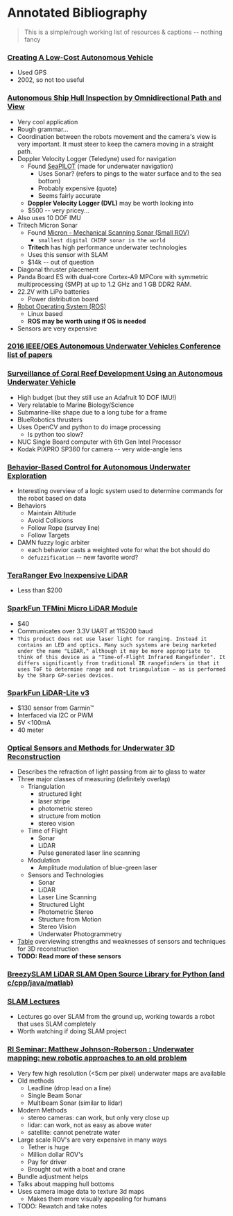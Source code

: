 # Annotated Bibliography
> This is a simple/rough working list of resources & captions -- nothing fancy


### [Creating A Low-Cost Autonomous Vehicle](http://isl.ecst.csuchico.edu/DOCS/Logs/Michael/Files/web_link_files/low_cost.pdf)

- Used GPS
- 2002, so not too useful


### [Autonomous Ship Hull Inspection by Omnidirectional Path and View](http://srv.uib.es/public/AUV2016/pdf/SP7.pdf)

- Very cool application
- Rough grammar...
- Coordination between the robots movement and the camera's view is very important. It must steer to keep the camera moving in a straight path.
- Doppler Velocity Logger (Teledyne) used for navigation
  - Found [SeaPILOT](http://rowetechinc.com/seapilot/) (made for underwater navigation)
    - Uses Sonar? (refers to pings to the water surface and to the sea bottom)
    - Probably expensive (quote)
    - Seems fairly accurate
  - **Doppler Velocity Logger (DVL)** may be worth looking into
  - \$500 -- very pricey...
- Also uses 10 DOF IMU
- Tritech Micron Sonar
  - Found [Micron - Mechanical Scanning Sonar (Small ROV)](https://www.tritech.co.uk/product/small-rov-mechanical-sector-scanning-sonar-tritech-micron)
    - `smallest digital CHIRP sonar in the world`
  - **Tritech** has high performance underwater technologies
  - Uses this sensor with SLAM
  - \$14k -- out of question
- Diagonal thruster placement
- Panda Board ES with dual-core Cortex-A9 MPCore with symmetric multiprocessing (SMP) at up to 1.2 GHz and 1 GB DDR2 RAM.
- 22.2V with LiPo batteries
  - Power distribution board
- [Robot Operating System (ROS)](http://www.ros.org/)
  - Linux based
  - **ROS may be worth using if OS is needed**
- Sensors are very expensive


### [2016 IEEE/OES Autonomous Underwater Vehicles Conference list of papers](http://toc.proceedings.com/32600webtoc.pdf)


### [Surveillance of Coral Reef Development Using an Autonomous Underwater Vehicle](http://srv.uib.es/public/AUV2016/pdf/SP3.pdf)

- High budget (but they still use an Adafruit 10 DOF IMU!)
- Very relatable to Marine Biology/Science
- Submarine-like shape due to a long tube for a frame
- BlueRobotics thrusters
- Uses OpenCV and python to do image processing
  - Is python too slow?
- NUC Single Board computer with 6th Gen Intel Processor
- Kodak PIXPRO SP360 for camera -- very wide-angle lens


### [Behavior-Based Control for Autonomous Underwater Exploration](https://pdfs.semanticscholar.org/c263/0628c0aa66cb0cdd21ad5e554e43c27f588b.pdf)

- Interesting overview of a logic system used to determine commands for the robot based on data
- Behaviors
  - Maintain Altitude
  - Avoid Collisions
  - Follow Rope (survey line)
  - Follow Targets
- DAMN fuzzy logic arbiter
    - each behavior casts a weighted vote for what the bot should do
    - `defuzzification` -- new favorite word?


### [TeraRanger Evo Inexpensive LiDAR](http://www.teraranger.com/product/teraranger-evo/)

- Less than \$200


### [SparkFun TFMini Micro LiDAR Module](https://www.sparkfun.com/products/14588)

- \$40
- Communicates over 3.3V UART at 115200 baud
- `This product does not use laser light for ranging. Instead it contains an LED and optics. Many such systems are being marketed under the name "LiDAR," although it may be more appropriate to think of this device as a "Time-of-Flight Infrared Rangefinder". It differs significantly from traditional IR rangefinders in that it uses ToF to determine range and not triangulation — as is performed by the Sharp GP-series devices.`


### [SparkFun LiDAR-Lite v3](https://www.sparkfun.com/products/14032)

- \$130 sensor from Garmin™
- Interfaced via I2C or PWM
- 5V <100mA
- 40 meter


### [Optical Sensors and Methods for Underwater 3D Reconstruction](https://www.ncbi.nlm.nih.gov/pmc/articles/PMC4721784/)

- Describes the refraction of light passing from air to glass to water
- Three major classes of measuring (definitely overlap)
  - Triangulation
    - structured light
    - laser stripe
    - photometric stereo
    - structure from motion
    - stereo vision
  - Time of Flight
    - Sonar
    - LiDAR
    - Pulse generated laser line scanning
  - Modulation
    - Amplitude modulation of blue-green laser
  - Sensors and Technologies
    - Sonar
    - LiDAR
    - Laser Line Scanning
    - Structured Light
    - Photometric Stereo
    - Structure from Motion
    - Stereo Vision
    - Underwater Photogrammetry
- [Table](https://www.ncbi.nlm.nih.gov/pmc/articles/PMC4721784/table/sensors-15-29864-t009/?report=objectonly) overviewing strengths and weaknesses of sensors and techniques for 3D reconstruction
- **TODO: Read more of these sensors**


### [BreezySLAM LiDAR SLAM Open Source Library for Python (and c/cpp/java/matlab)](https://github.com/simondlevy/BreezySLAM)


### [SLAM Lectures](https://www.youtube.com/playlist?list=PLpUPoM7Rgzi_7YWn14Va2FODh7LzADBSm)

- Lectures go over SLAM from the ground up, working towards a robot that uses SLAM completely
- Worth watching if doing SLAM project


### [RI Seminar: Matthew Johnson-Roberson : Underwater mapping: new robotic approaches to an old problem](https://www.youtube.com/watch?v=jbiPFUxP8h8)

- Very few high resolution (<5cm per pixel) underwater maps are available
- Old methods
  - Leadline (drop lead on a line)
  - Single Beam Sonar
  - Multibeam Sonar (similar to lidar)
- Modern Methods
  - stereo cameras: can work, but only very close up
  - lidar: can work, not as easy as above water
  - satellite: cannot penetrate water
- Large scale ROV's are very expensive in many ways
  - Tether is huge
  - Million dollar ROV's
  - Pay for driver
  - Brought out with a boat and crane
- Bundle adjustment helps
- Talks about mapping hull bottoms
- Uses camera image data to texture 3d maps
  - Makes them more visually appealing for humans
- TODO: Rewatch and take notes
